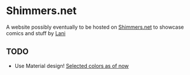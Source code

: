 # Shimmers.net
A website possibly eventually to be hosted on [Shimmers.net](https://shimmers.net) to showcase comics and stuff by [Lani](https://github.com/feminaexlux)

## TODO
 * Use Material design! [Selected colors as of now](https://material.io/color/#!/?view.left=1&view.right=0&primary.color=F4511E&secondary.color=455A64&primary.text.color=FAFAFA)
